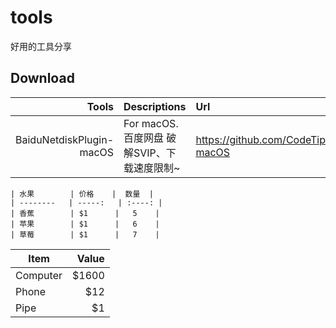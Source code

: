 # tools
好用的工具分享



## Download

| Tools      | Descriptions | Url |
| ---------: | :----- | :---- |
| BaiduNetdiskPlugin-macOS | For macOS.百度网盘 破解SVIP、下载速度限制~ | https://github.com/CodeTips/BaiduNetdiskPlugin-macOS |

    | 水果        | 价格    |  数量  |
    | --------   | -----:   | :----: |
    | 香蕉        | $1      |   5    |
    | 苹果        | $1      |   6    |
    | 草莓        | $1      |   7    |


| Item      | Value |
| --------- | -----:|
| Computer  | $1600 |
| Phone     |   $12 |
| Pipe      |    $1 |
